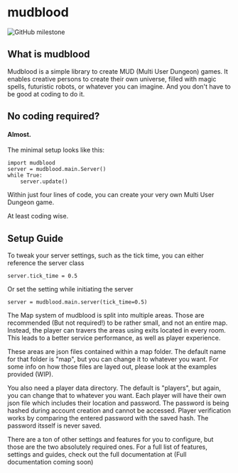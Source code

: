 # mudblood
![GitHub milestone](https://img.shields.io/github/milestones/progress-percent/Skratymir/mudblood/1?style=for-the-badge)

## What is mudblood
Mudblood is a simple library to create MUD (Multi User Dungeon) games. It enables creative persons to create their own universe, filled with magic spells, futuristic robots, or whatever you can imagine.
And you don't have to be good at coding to do it.

## No coding required?
#### Almost.
The minimal setup looks like this:
~~~
import mudblood
server = mudblood.main.Server()
while True:
    server.update()
~~~
Within just four lines of code, you can create your very own Multi User Dungeon game. 

At least coding wise.

## Setup Guide
To tweak your server settings, such as the tick time, you can either reference the server class
~~~
server.tick_time = 0.5
~~~
Or set the setting while initiating the server
~~~
server = mudblood.main.server(tick_time=0.5)
~~~

The Map system of mudblood is split into multiple areas. Those are recommended (But not required!) to be rather small, and not an entire map. Instead, the player can travers the areas using exits located in every room. This leads to a better service performance, as well as player experience.

These areas are json files contained within a map folder. The default name for that folder is "map", but you can change it to whatever you want.
For some info on how those files are layed out, please look at the examples provided (WIP).

You also need a player data directory. The default is "players", but again, you can change that to whatever you want. Each player will have their own json file which includes their location and password. The password is being hashed during account creation and cannot be accessed. Player verification works by comparing the entered password with the saved hash. The password itsself is never saved.

There are a ton of other settings and features for you to configure, but those are the two absolutely required ones. For a full list of features, settings and guides, check out the full documentation at (Full documentation coming soon)